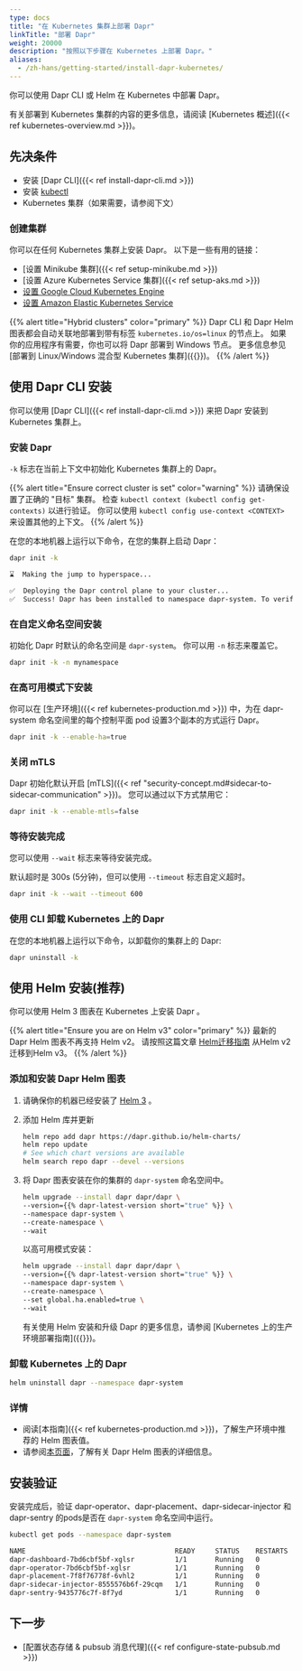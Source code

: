 ```yaml
---
type: docs
title: "在 Kubernetes 集群上部署 Dapr"
linkTitle: "部署 Dapr"
weight: 20000
description: "按照以下步骤在 Kubernetes 上部署 Dapr。"
aliases:
  - /zh-hans/getting-started/install-dapr-kubernetes/
---
```


你可以使用 Dapr CLI 或 Helm 在 Kubernetes 中部署 Dapr。

有关部署到 Kubernetes 集群的内容的更多信息，请阅读 [Kubernetes 概述]({{< ref kubernetes-overview.md >}})。

## 先决条件

- 安装 [Dapr CLI]({{< ref install-dapr-cli.md >}})
- 安装 [kubectl](https://kubernetes.io/docs/tasks/tools/)
- Kubernetes 集群（如果需要，请参阅下文）

### 创建集群

你可以在任何 Kubernetes 集群上安装 Dapr。 以下是一些有用的链接：

- [设置 Minikube 集群]({{< ref setup-minikube.md >}})
- [设置 Azure Kubernetes Service 集群]({{< ref setup-aks.md >}})
- [设置 Google Cloud Kubernetes Engine](https://cloud.google.com/kubernetes-engine/docs/quickstart)
- [设置 Amazon Elastic Kubernetes Service](https://docs.aws.amazon.com/eks/latest/userguide/getting-started.html)

{{% alert title="Hybrid clusters" color="primary" %}}
Dapr CLI 和 Dapr Helm 图表都会自动关联地部署到带有标签 `kubernetes.io/os=linux` 的节点上。 如果你的应用程序有需要，你也可以将 Dapr 部署到 Windows 节点。 更多信息参见[部署到 Linux/Windows 混合型 Kubernetes 集群]({{<ref kubernetes-hybrid-clusters>}})。
{{% /alert %}}


## 使用 Dapr CLI 安装

你可以使用 [Dapr CLI]({{< ref install-dapr-cli.md >}}) 来把 Dapr 安装到 Kubernetes 集群上。

### 安装 Dapr

`-k` 标志在当前上下文中初始化 Kubernetes 集群上的 Dapr。

{{% alert title="Ensure correct cluster is set" color="warning" %}}
请确保设置了正确的 "目标" 集群。 检查 `kubectl context (kubectl config get-contexts)` 以进行验证。 你可以使用 `kubectl config use-context <CONTEXT>` 来设置其他的上下文。
{{% /alert %}}

在您的本地机器上运行以下命令，在您的集群上启动 Dapr：

```bash
dapr init -k
```

```bash
⌛  Making the jump to hyperspace...

✅  Deploying the Dapr control plane to your cluster...
✅  Success! Dapr has been installed to namespace dapr-system. To verify, run "dapr status -k" in your terminal. To get started, go here: https://aka.ms/dapr-getting-started
```

### 在自定义命名空间安装

初始化 Dapr 时默认的命名空间是 `dapr-system`。 你可以用 `-n` 标志来覆盖它。

```bash
dapr init -k -n mynamespace
```

### 在高可用模式下安装

你可以在 [生产环境]({{< ref kubernetes-production.md >}}) 中，为在 dapr-system 命名空间里的每个控制平面 pod 设置3个副本的方式运行 Dapr。

```bash
dapr init -k --enable-ha=true
```

### 关闭 mTLS

Dapr 初始化默认开启 [mTLS]({{< ref "security-concept.md#sidecar-to-sidecar-communication" >}})。 您可以通过以下方式禁用它：

```bash
dapr init -k --enable-mtls=false
```

### 等待安装完成

 您可以使用 `--wait` 标志来等待安装完成。

 默认超时是 300s (5分钟)，但可以使用 `--timeout` 标志自定义超时。

```bash
dapr init -k --wait --timeout 600
```

### 使用 CLI 卸载 Kubernetes 上的 Dapr

在您的本地机器上运行以下命令，以卸载你的集群上的 Dapr:

```bash
dapr uninstall -k
```

## 使用 Helm 安装(推荐)

你可以使用 Helm 3 图表在 Kubernetes 上安装 Dapr 。

{{% alert title="Ensure you are on Helm v3" color="primary" %}}
最新的 Dapr Helm 图表不再支持 Helm v2。 请按照这篇文章 [Helm迁移指南](https://helm.sh/blog/migrate-from-helm-v2-to-helm-v3/) 从Helm v2 迁移到Helm v3。
{{% /alert %}}

### 添加和安装 Dapr Helm 图表

1. 请确保你的机器已经安装了 [Helm 3](https://github.com/helm/helm/releases) 。
2. 添加 Helm 库并更新

    ```bash
    helm repo add dapr https://dapr.github.io/helm-charts/
    helm repo update
    # See which chart versions are available
    helm search repo dapr --devel --versions
    ```
3. 将 Dapr 图表安装在你的集群的 `dapr-system` 命名空间中。

    ```bash
    helm upgrade --install dapr dapr/dapr \
    --version={{% dapr-latest-version short="true" %}} \
    --namespace dapr-system \
    --create-namespace \
    --wait
    ```

   以高可用模式安装：

    ```bash
    helm upgrade --install dapr dapr/dapr \
    --version={{% dapr-latest-version short="true" %}} \
    --namespace dapr-system \
    --create-namespace \
    --set global.ha.enabled=true \
    --wait
    ```


   有关使用 Helm 安装和升级 Dapr 的更多信息，请参阅 [Kubernetes 上的生产环境部署指南]({{<ref kubernetes-production.md>}})。

### 卸载 Kubernetes 上的 Dapr

```bash
helm uninstall dapr --namespace dapr-system
```

### 详情

- 阅读[本指南]({{< ref kubernetes-production.md >}})，了解生产环境中推荐的 Helm 图表值。
- 请参阅[本页面](https://github.com/dapr/dapr/blob/master/charts/dapr/README.md)，了解有关 Dapr Helm 图表的详细信息。

## 安装验证

安装完成后，验证 dapr-operator、dapr-placement、dapr-sidecar-injector 和 dapr-sentry 的pods是否在 `dapr-system` 命名空间中运行。

```bash
kubectl get pods --namespace dapr-system
```

```bash
NAME                                     READY     STATUS    RESTARTS   AGE
dapr-dashboard-7bd6cbf5bf-xglsr          1/1       Running   0          40s
dapr-operator-7bd6cbf5bf-xglsr           1/1       Running   0          40s
dapr-placement-7f8f76778f-6vhl2          1/1       Running   0          40s
dapr-sidecar-injector-8555576b6f-29cqm   1/1       Running   0          40s
dapr-sentry-9435776c7f-8f7yd             1/1       Running   0          40s
```

## 下一步

- [配置状态存储 & pubsub 消息代理]({{< ref configure-state-pubsub.md >}})
